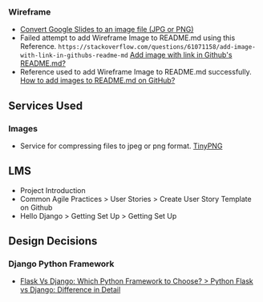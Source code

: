 ### Wireframe
- [Convert Google Slides to an image file (JPG or PNG)](https://youtu.be/K_dU9ncluuQ?t=63)
- Failed attempt to add Wireframe Image to README.md using this Reference. `https://stackoverflow.com/questions/61071158/add-image-with-link-in-githubs-readme-md` [Add image with link in Github's README.md?](https://stackoverflow.com/questions/61071158/add-image-with-link-in-githubs-readme-md)
- Reference used to add Wireframe Image to README.md successfully. [How to add images to README.md on GitHub?](https://stackoverflow.com/questions/14494747/how-to-add-images-to-readme-md-on-github)


## Services Used
### Images
- Service for compressing files to jpeg or png format. [TinyPNG](https://tinypng.com/)

## LMS
- Project Introduction
- Common Agile Practices > User Stories > Create User Story Template on Github
- Hello Django > Getting Set Up > Getting Set Up

## Design Decisions
### Django Python Framework
- [Flask Vs Django: Which Python Framework to Choose? > Python Flask vs Django: Difference in Detail](https://www.interviewbit.com/blog/flask-vs-django/#:~:text=Django%20is%20a%20full%2Dstack,external%20libraries%20and%20minimalist%20features.)
